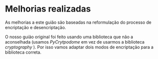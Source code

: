 # Melhorias realizadas
As melhorias a este guião são baseadas na reformulação do processo de encriptação e desencriptação.

O nosso guião original foi feito usando uma biblioteca que não a aconselhada (usamos *PyCrytpodome* em vez de usarmos a biblioteca *cryptography* ). 
Por isso vamos adaptar dois modos de encriptação para a biblioteca correta.
